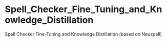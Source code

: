 # Spell_Checker_Fine_Tuning_and_Knowledge_Distillation
Spell Checker Fine-Tuning and Knowledge Distillation (based on Neuspell)

